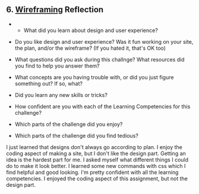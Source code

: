 ## 6. [Wireframing](6_wireframing/readme.md) Reflection

* * What did you learn about design and user experience? 
* Do you like design and user experience? Was it fun working on your site, the plan, and/or the wireframe? (If you hated it, that's OK too)

* What questions did you ask during this challnge? What resources did you find to help you answer them?  
* What concepts are you having trouble with, or did you just figure something out? If so, what?  
* Did you learn any new skills or tricks?
* How confident are you with each of the Learning Competencies for this challenge? 
* Which parts of the challenge did you enjoy?
* Which parts of the challenge did you find tedious?

I just learned that designs don't always go according to plan. I enjoy the coding aspect of making a site, but I don't like the design part. Getting an idea is the hardest part for me. I asked myself what different things I could do to make it look better. I learned some new commands with css which I find helpful and good looking. I'm pretty confident with all the learning competencies. I enjoyed the coding aspect of this assignment, but not the design part.

